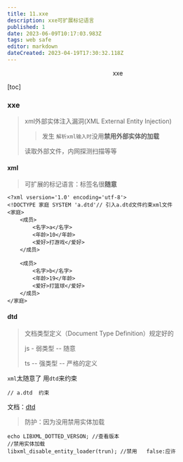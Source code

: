 ```yaml
---
title: 11.xxe
description: xxe可扩展标记语言
published: 1
date: 2023-06-09T10:17:03.983Z
tags: web safe
editor: markdown
dateCreated: 2023-04-19T17:30:32.118Z
---
```


<center>xxe</center>

[toc]

### xxe 

> xml外部实体注入漏洞(XML External Entity Injection)
>
> > 发生  `解析xml输入时`没用**禁用外部实体的加载**
>
> 读取外部文件，内网探测扫描等等



#### xml

> 可扩展的标记语言：标签名很**随意**

```xml-dtd
<?xml vsersion='1.0' encoding='utf-8'>
<!DOCTYPE 家庭 SYSTEM 'a.dtd'// 引入a.dtd文件约束xml文件
<家庭>
    <成员>
        <名字>a</名字>
        <年龄>10</年龄>
        <爱好>打游戏</爱好>
    </成员>

    <成员>
        <名字>b</名字>
        <年龄>19</年龄>
        <爱好>打篮球</爱好>
    </成员>
</家庭>
```



#### dtd

> 文档类型定义（Document Type Definition）规定好的
>
> js - 弱类型 --  随意
>
> ts -- 强类型 -- 严格的定义

`xml`太随意了 用`dtd`来约束

```
// a.dtd  约束

```

文档：[dtd](https://blog.csdn.net/gavin_john/article/details/51532756)

 

> 防护：因为没用禁用实体加载

```
echo LIBXML_DOTTED_VERSON; //查看版本
//禁用实体加载
libxml_disable_entity_loader(trun); //禁用   false:应许
```








